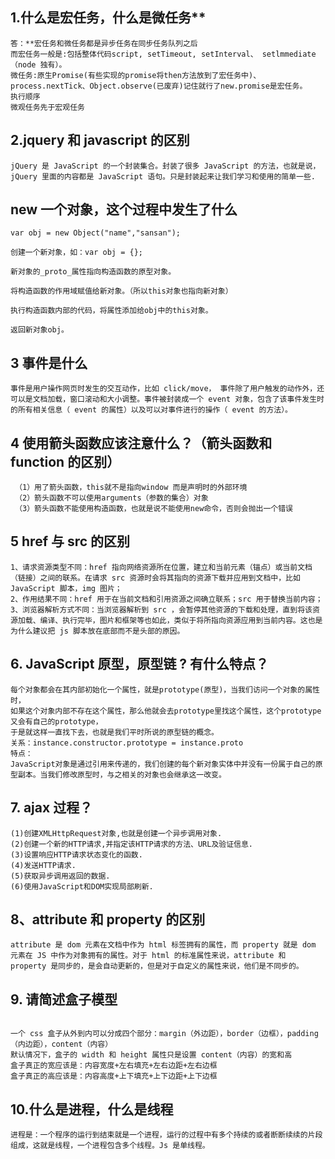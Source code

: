 ## 1.什么是宏任务，什么是微任务\*\*

```
答：**宏任务和微任务都是异步任务在同步任务队列之后
而宏任务一般是:包括整体代码script, setTimeout, setInterval、 setlmmediate（node 独有）。
微任务:原生Promise(有些实现的promise将then方法放到了宏任务中)、
process.nextTick、Object.observe(已废弃)记住就行了new.promise是宏任务。
执行顺序
微观任务先于宏观任务
```

## 2.jquery 和 javascript 的区别

```
jQuery 是 JavaScript 的一个封装集合。封装了很多 JavaScript 的方法，也就是说，jQuery 里面的内容都是 JavaScript 语句。只是封装起来让我们学习和使用的简单一些.
```

## new 一个对象，这个过程中发生了什么

```
var obj = new Object("name","sansan");

创建一个新对象，如：var obj = {};

新对象的_proto_属性指向构造函数的原型对象。

将构造函数的作用域赋值给新对象。（所以this对象也指向新对象）

执行构造函数内部的代码，将属性添加给obj中的this对象。

返回新对象obj。
```

## 3 事件是什么

```
事件是用户操作网页时发生的交互动作，比如 click/move， 事件除了用户触发的动作外，还可以是文档加载，窗口滚动和大小调整。事件被封装成一个 event 对象，包含了该事件发生时的所有相关信息（ event 的属性）以及可以对事件进行的操作（ event 的方法）。
```

## 4 使用箭头函数应该注意什么？（箭头函数和 function 的区别）

```
 （1）用了箭头函数，this就不是指向window 而是声明时的外部环境
 （2）箭头函数不可以使用arguments（参数的集合）对象
 （3）箭头函数不能使用构造函数，也就是说不能使用new命令，否则会抛出一个错误
```

## 5 href 与 src 的区别

```
1、请求资源类型不同：href 指向网络资源所在位置，建立和当前元素（锚点）或当前文档（链接）之间的联系。在请求 src 资源时会将其指向的资源下载并应用到文档中，比如 JavaScript 脚本，img 图片；
2、作用结果不同：href 用于在当前文档和引用资源之间确立联系；src 用于替换当前内容；
3、浏览器解析方式不同：当浏览器解析到 src ，会暂停其他资源的下载和处理，直到将该资源加载、编译、执行完毕，图片和框架等也如此，类似于将所指向资源应用到当前内容。这也是为什么建议把 js 脚本放在底部而不是头部的原因。
```

## 6. JavaScript 原型，原型链 ? 有什么特点？

```
每个对象都会在其内部初始化一个属性，就是prototype(原型)，当我们访问一个对象的属性时，
如果这个对象内部不存在这个属性，那么他就会去prototype里找这个属性，这个prototype又会有自己的prototype，
于是就这样一直找下去，也就是我们平时所说的原型链的概念。
关系：instance.constructor.prototype = instance.proto
特点：
JavaScript对象是通过引用来传递的，我们创建的每个新对象实体中并没有一份属于自己的原型副本。当我们修改原型时，与之相关的对象也会继承这一改变。
```

## 7. ajax 过程？

```
(1)创建XMLHttpRequest对象,也就是创建一个异步调用对象.
(2)创建一个新的HTTP请求,并指定该HTTP请求的方法、URL及验证信息.
(3)设置响应HTTP请求状态变化的函数.
(4)发送HTTP请求.
(5)获取异步调用返回的数据.
(6)使用JavaScript和DOM实现局部刷新.
```

## 8、attribute 和 property 的区别

```
attribute 是 dom 元素在文档中作为 html 标签拥有的属性，而 property 就是 dom 元素在 JS 中作为对象拥有的属性。对于 html 的标准属性来说，attribute 和 property 是同步的，是会自动更新的，但是对于自定义的属性来说，他们是不同步的。
```

## 9. 请简述盒子模型

```

一个 css 盒子从外到内可以分成四个部分：margin（外边距），border（边框），padding（内边距），content（内容）
默认情况下，盒子的 width 和 height 属性只是设置 content（内容）的宽和高
盒子真正的宽应该是：内容宽度+左右填充+左右边距+左右边框
盒子真正的高应该是：内容高度+上下填充+上下边距+上下边框

```

## 10.什么是进程，什么是线程

```
进程是：一个程序的运行到结束就是一个进程，运行的过程中有多个持续的或者断断续续的片段组成，这就是线程，一个进程包含多个线程。Js 是单线程。
```
